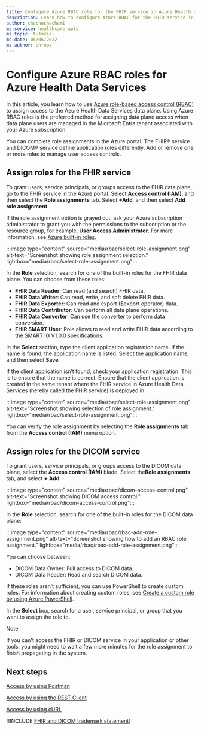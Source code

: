 ```yaml
---
title: Configure Azure RBAC role for the FHIR service in Azure Health Data Services
description: Learn how to configure Azure RBAC for the FHIR service in Azure Health Data Services. Assign roles, manage access, and safeguard your data plane.
author: chachachachami
ms.service: healthcare-apis
ms.topic: tutorial
ms.date: 06/06/2022
ms.author: chrupa
--- 
```

# Configure Azure RBAC roles for Azure Health Data Services

In this article, you learn how to use [Azure role-based access control (RBAC)](../role-based-access-control/index.yml) to assign access to the Azure Health Data Services data plane. Using Azure RBAC roles is the preferred method for assigning data plane access when data plane users are managed in the Microsoft Entra tenant associated with your Azure subscription.

You can complete role assignments in the Azure portal. The FHIR&reg; service and DICOM&reg; service define application roles differently. Add or remove one or more roles to manage user access controls.

## Assign roles for the FHIR service

To grant users, service principals, or groups access to the FHIR data plane, go to the FHIR service in the Azure portal. Select **Access control (IAM)**, and then select the **Role assignments** tab. Select **+Add**, and then select **Add role assignment**.

If the role assignment option is grayed out, ask your Azure subscription administrator to grant you with the permissions to the subscription or the resource group, for example, **User Access Administrator**. For more information, see [Azure built-in roles](../role-based-access-control/built-in-roles.md).

:::image type="content" source="media/rbac/select-role-assignment.png" alt-text="Screenshot showing role assignment selection." lightbox="media/rbac/select-role-assignment.png":::

In the **Role** selection, search for one of the built-in roles for the FHIR data plane. You can choose from these roles:

* **FHIR Data Reader**: Can read (and search) FHIR data.
* **FHIR Data Writer**: Can read, write, and soft delete FHIR data.
* **FHIR Data Exporter**: Can read and export ($export operator) data.
* **FHIR Data Contributor**: Can perform all data plane operations.
* **FHIR Data Converter**: Can use the converter to perform data conversion.
* **FHIR SMART User**: Role allows to read and write FHIR data according to the SMART IG V1.0.0 specifications.

In the **Select** section, type the client application registration name. If the name is found, the application name is listed. Select the application name, and then select **Save**.

If the client application isn’t found, check your application registration. This is to ensure that the name is correct. Ensure that the client application is created in the same tenant where the FHIR service in Azure Health Data Services (hereby called the FHIR service) is deployed in.

:::image type="content" source="media/rbac/select-role-assignment.png" alt-text="Screenshot showing selection of role assignment." lightbox="media/rbac/select-role-assignment.png":::

You can verify the role assignment by selecting the **Role assignments** tab from the **Access control (IAM)** menu option.

## Assign roles for the DICOM service

To grant users, service principals, or groups access to the DICOM data plane, select the **Access control (IAM)** blade. Select the**Role assignments** tab, and select **+ Add**.

:::image type="content" source="media/rbac/dicom-access-control.png" alt-text="Screenshot showing DICOM access control." lightbox="media/rbac/dicom-access-control.png":::

In the **Role** selection, search for one of the built-in roles for the DICOM data plane:

:::image type="content" source="media/rbac/rbac-add-role-assignment.png" alt-text="Screenshot showing how to add an RBAC role assignment." lightbox="media/rbac/rbac-add-role-assignment.png":::

You can choose between:

* DICOM Data Owner:  Full access to DICOM data.
* DICOM Data Reader: Read and search DICOM data.

If these roles aren’t sufficient, you can use PowerShell to create custom roles. For information about creating custom roles, see [Create a custom role by using Azure PowerShell](../role-based-access-control/custom-roles-powershell.md).

In the **Select** box, search for a user, service principal, or group that you want to assign the role to.

> [!NOTE]
> If you can't access the FHIR or DICOM service in your application or other tools, you might need to wait a few more minutes for the role assignment to finish propagating in the system.

## Next steps

[Access by using Postman](./fhir/use-postman.md)

[Access by using the REST Client](./fhir/using-rest-client.md)

[Access by using cURL](./fhir/using-curl.md)

[!INCLUDE [FHIR and DICOM trademark statement](./includes/healthcare-apis-fhir-dicom-trademark.md)]
